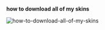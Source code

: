 **how to download all of my skins**

![how-to-download-all-of-my-skins](https://github.com/user-attachments/assets/089050e0-3dc0-4d23-be66-33cc8b75df3f)
